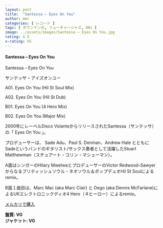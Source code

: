 ```yaml
---
layout: post
title:  "Santessa – Eyes On You"
author: mmr
categories: [ レコード ]
tags: [ ダウンテンポ, フューチャージャズ, 00s ]
image: ../assets/images/Santessa – Eyes On You.jpg
rating: 4.5
v-rating: VG
---
```


#### Santessa – Eyes On You

Santessa – Eyes On You

サンテッサ – アイズオンユー

A01. Eyes On You (Hil St Soul Mix)

A02. Eyes On You (Hil St Dub)

B01. Eyes On You (4 Hero Mix)

B02. Eyes On You (Major Mix)

2000年にレーベルDisco VolanteからリリースされたSantessa（サンテッサ）の「 Eyes On You 」。

プロデューサーは、 Sade Adu、Paul S. Denman、Andrew Hale とともにSadeというバンドのギタリスト/サックス奏者として活躍したStuart Matthewman（スチュアート・コリン・マシューマン）。

A面はシンガーのHilary MwelwaとプロデューサーのVictor Redwood-Sawyerからなるブリティッシュソウル・ネオソウル＆ポップデュオHil St Soulによるremix。

B面１曲目は、Marc Mac (aka Marc Clair) と Dego (aka Dennis McFarlane)によるUKエレクトロニックディオ4 Hero（４ヒーロー）によるremix。

[メルカリで購入](https://jp.mercari.com/item/m78775841534?afid=6142608987)

<div class="mt-4 mb-4 d-flex align-items-center">
<strong class="mr-1">盤質: VG</strong>
</div>
<div class="mt-4 mb-4 d-flex align-items-center">
<strong class="mr-1">ジャケット: VG</strong>
</div>
